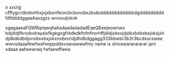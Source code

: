  n xxchjj cfffygcctbnbvhhxjxjxbxnfkcncbcbsnxbxzbububbbbbbbbbbbbdgdddddddddfdfddddggaaAaszgzs
wnoouijnknk


sgagaaeaFQWRqrqwqfaAadaadadadadEqeQEeejeownws bdjdidjfkrododrayaisfkgkgogfrkdkdkfnfnfirorhffjdidjxbxxjdjdkxbxbxbsjxkxjxhdjdkdbdbdjxnxbxxbxjxkxnxbxxndjdhdbdggagg333bbwbr3b3r3bcdsscsweewwvsdaaafewfwafwqqsddsvsavawawfmy name is shivawararararar jani
sdaaa
aafawwraq
fwfaewffawa
